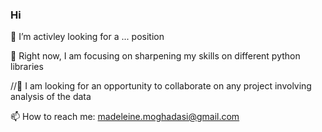 ### Hi

 🔭 I’m activley looking for a ... position
 
 🌱 Right now, I am focusing on sharpening my skills on different python libraries
 
 //👯 I am looking for an opportunity to collaborate on any project involving analysis of the data
 
 📫 How to reach me: madeleine.moghadasi@gmail.com
 

 
